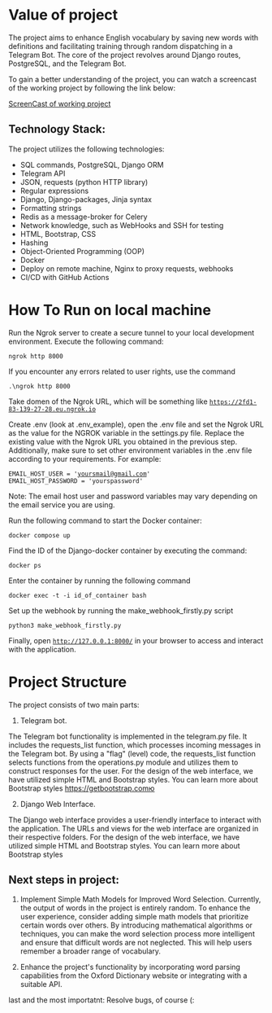 # Value of project

The project aims to enhance English vocabulary by saving new words with definitions and facilitating training through random dispatching in a Telegram Bot. The core of the project revolves around Django routes, PostgreSQL, and the Telegram Bot.

To gain a better understanding of the project, you can watch a screencast of the working project by following the link below:

[ScreenCast of working project](https://www.youtube.com/watch?v=Kjbo7WEAOno)

## Technology Stack: 

The project utilizes the following technologies:

- SQL commands, PostgreSQL, Django ORM
- Telegram API
- JSON, requests (python HTTP library)
- Regular expressions
- Django, Django-packages, Jinja syntax
- Formatting strings
- Redis as a message-broker for Celery
- Network knowledge, such as WebHooks and SSH for testing  
- HTML, Bootstrap, CSS
- Hashing
- Object-Oriented Programming (OOP)
- Docker
- Deploy on remote machine, Nginx to proxy requests, webhooks
- CI/CD with GitHub Actions

# How To Run on local machine

Run the Ngrok server to create a secure tunnel to your local development environment. Execute the following command:

<code>ngrok http 8000</code> 

If you encounter any errors related to user rights, use the command

<code>.\ngrok http 8000</code>

Take domen of the Ngrok URL, which will be something like <code>https://2fd1-83-139-27-28.eu.ngrok.io </code>

Create .env (look at .env_example), open the .env file and set the Ngrok URL as the value for the NGROK variable in the settings.py file. Replace the existing value with the Ngrok URL you obtained in the previous step. Additionally, make sure to set other environment variables in the .env file according to your requirements. For example:

<code>EMAIL_HOST_USER = 'yoursmail@gmail.com'
EMAIL_HOST_PASSWORD = 'yourspassword'</code>

Note: The email host user and password variables may vary depending on the email service you are using.

Run the following command to start the Docker container:

<code>docker compose up</code>

Find the ID of the Django-docker container by executing the command: 

<code>docker ps</code>

Enter the container by running the following command

<code>docker exec -t -i id_of_container bash</code>

Set up the webhook by running the make_webhook_firstly.py script

<code>python3 make_webhook_firstly.py</code>

Finally, open <code>http://127.0.0.1:8000/</code> in your browser to access and interact with the application.

# Project Structure

The project consists of two main parts:

1. Telegram bot.

The Telegram bot functionality is implemented in the telegram.py file. It includes the requests_list function, which processes incoming messages in the Telegram bot. By using a "flag" (level) code, the requests_list function selects functions from the operations.py module and utilizes them to construct responses for the user. For the design of the web interface, we have utilized simple HTML and Bootstrap styles. You can learn more about Bootstrap styles https://getbootstrap.comю 

2. Django Web Interface.

The Django web interface provides a user-friendly interface to interact with the application. The URLs and views for the web interface are organized in their respective folders. For the design of the web interface, we have utilized simple HTML and Bootstrap styles. You can learn more about Bootstrap styles

## Next steps in project: 

1. Implement Simple Math Models for Improved Word Selection. Currently, the output of words in the project is entirely random. To enhance the user experience, consider adding simple math models that prioritize certain words over others. By introducing mathematical algorithms or techniques, you can make the word selection process more intelligent and ensure that difficult words are not neglected. This will help users remember a broader range of vocabulary.

2. Enhance the project's functionality by incorporating word parsing capabilities from the Oxford Dictionary website or integrating with a suitable API.

last and the most importatnt: Resolve bugs, of course (:
